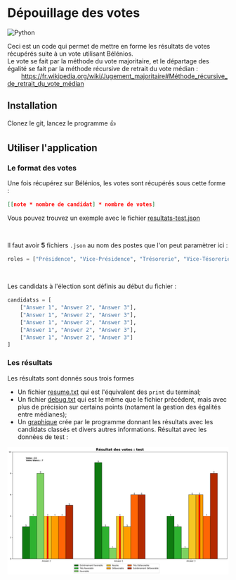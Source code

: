 # Dépouillage des votes

<span>
<img alt="Python" src="https://img.shields.io/badge/Python-3776AB?style=for-the-badge&logo=python&logoColor=white">
</span>


Ceci est un code qui permet de mettre en forme les résultats de votes récupérés suite à un vote utilisant Bélénios. <br />
Le vote se fait par la méthode du vote majoritaire, et le départage des égalité se fait par la méthode récursive de retrait du vote médian : <br />
&nbsp;&nbsp;&nbsp;&nbsp;&nbsp;&nbsp;&nbsp;&nbsp;https://fr.wikipedia.org/wiki/Jugement_majoritaire#Méthode_récursive_de_retrait_du_vote_médian


## Installation

Clonez le git, lancez le programme :+1:

## Utiliser l'application

### Le format des votes

Une fois récupérez sur Bélénios, les votes sont récupérés sous cette forme :
```json
[[note * nombre de candidat] * nombre de votes]
```
Vous pouvez trouvez un exemple avec le fichier [resultats-test.json](./resultats-test.json)

<br />

Il faut avoir <b>5</b> fichiers `.json` au nom des postes que l'on peut paramètrer ici :
```python
roles = ["Présidence", "Vice-Présidence", "Trésorerie", "Vice-Tésorerie", "Secrétariat"]
```

<br />

Les candidats à l'élection sont définis au début du fichier :
```python
candidatss = [
    ["Answer 1", "Answer 2", "Answer 3"],
    ["Answer 1", "Answer 2", "Answer 3"],
    ["Answer 1", "Answer 2", "Answer 3"],
    ["Answer 1", "Answer 2", "Answer 3"],
    ["Answer 1", "Answer 2", "Answer 3"]
]
```


### Les résultats

Les résultats sont donnés sous trois formes

- Un fichier [resume.txt](./resume.txt) qui est l'équivalent des `print` du terminal;
- Un fichier [debug.txt](./debug.txt) qui est le même  que le fichier précédent, mais avec plus de précision sur certains points (notament la gestion des égalités entre médianes);
- Un [graphique](./test.png) crée par le programme donnant les résultats avec les candidats classés et divers autres informations. Résultat avec les données de test :

![test.png](./test.png "Résultat des votes")